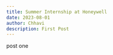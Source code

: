 ```yaml
---
title: Summer Internship at Honeywell
date: 2023-08-01
author: Chhavi
description: First Post
---
```

post one